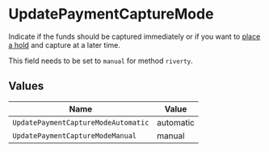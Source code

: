 # UpdatePaymentCaptureMode

Indicate if the funds should be captured immediately or if you want to [place a hold](https://docs.mollie.com/docs/place-a-hold-for-a-payment#/) 
and capture at a later time.

This field needs to be set to `manual` for method `riverty`.


## Values

| Name                                | Value                               |
| ----------------------------------- | ----------------------------------- |
| `UpdatePaymentCaptureModeAutomatic` | automatic                           |
| `UpdatePaymentCaptureModeManual`    | manual                              |